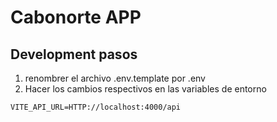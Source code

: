 # Cabonorte APP

## Development pasos

1. renombrer el archivo .env.template por .env
2. Hacer los cambios respectivos en las variables de entorno

```
VITE_API_URL=HTTP://localhost:4000/api
```